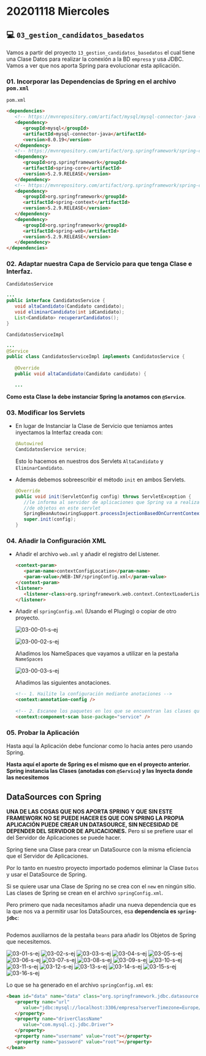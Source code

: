 # 20201118 Miercoles

## :computer: `03_gestion_candidatos_basedatos`

   Vamos a partir del proyecto `13_gestion_candidatos_basedatos` el cual tiene una Clase Datos para realizar la conexión a la BD `empresa` y usa JDBC. Vamos a ver que nos aporta Spring para evolucionar esta aplicación.
   
### 01. Incorporar las Dependencias de Spring en el archivo `pom.xml`

`pom.xml`

```html
<dependencies>
   <!-- https://mvnrepository.com/artifact/mysql/mysql-connector-java -->
   <dependency>
      <groupId>mysql</groupId>
      <artifactId>mysql-connector-java</artifactId>
      <version>8.0.19</version>
   </dependency>
   <!-- https://mvnrepository.com/artifact/org.springframework/spring-core -->
   <dependency>
      <groupId>org.springframework</groupId>
      <artifactId>spring-core</artifactId>
      <version>5.2.9.RELEASE</version>
   </dependency>
   <!-- https://mvnrepository.com/artifact/org.springframework/spring-context -->
   <dependency>
      <groupId>org.springframework</groupId>
      <artifactId>spring-context</artifactId>
      <version>5.2.9.RELEASE</version>
   </dependency>
   <dependency>
      <groupId>org.springframework</groupId>
      <artifactId>spring-web</artifactId>
      <version>5.2.9.RELEASE</version>
   </dependency>
</dependencies>
```

### 02. Adaptar nuestra Capa de Servicio para que tenga Clase e Interfaz.

`CandidatosService`

```java
...
public interface CandidatosService {
   void altaCandidato(Candidato candidato);
   void eliminarCandidato(int idCandidato);
   List<Candidato> recuperarCandidatos();
}
```

`CandidatosServiceImpl`

```java
...
@Service
public class CandidatosServiceImpl implements CandidatosService {
	
   @Override
   public void altaCandidato(Candidato candidato) {

   ...
```

**Como esta Clase la debe instanciar Spring la anotamos con `@Service`**.

### 03. Modificar los Servlets

* En lugar de Instanciar la Clase de Servicio que teniamos antes inyectamos la Interfaz creada con: 

   ```java
   @Autowired
   CandidatosService service;
   ```

   Esto lo hacemos en nuestros dos Servlets `AltaCandidato` y `EliminarCandidato`.

* Además debemos sobreescribir el método `init` en ambos Servlets.

   ```java
   @Override
   public void init(ServletConfig config) throws ServletException {
      //le informa al servidor de aplicaciones que Spring va a realizar inyección
      //de objetos en este servlet
      SpringBeanAutowiringSupport.processInjectionBasedOnCurrentContext(this);
      super.init(config);
   }
   ```

### 04. Añadir la Configuración XML

* Añadir el archivo `web.xml` y añadir el registro del Listener.

   ```html
   <context-param>
      <param-name>contextConfigLocation</param-name>
      <param-value>/WEB-INF/springConfig.xml</param-value>
   </context-param>
   <listener>
      <listener-class>org.springframework.web.context.ContextLoaderListener</listener-class>
   </listener>
   ```

* Añadir el `springConfig.xml` (Usando el Pluging) o copiar de otro proyecto.

   ![03-00-01-s-ej](images/03-00-01-s-ej.png)
   
   ![03-00-02-s-ej](images/03-00-02-s-ej.png)
   
   Añadimos los NameSpaces que vayamos a utilizar en la pestaña `NameSpaces`
   
   ![03-00-03-s-ej](images/03-00-03-s-ej.png)
   
   Añadimos las siguientes anotaciones.

   ```html
   <!-- 1. Hailite la configuración mediante anotaciones -->
   <context:annotation-config />
	
   <!-- 2. Escanee los paquetes en los que se encuentran las clases que debe instanciar -->
   <context:component-scan base-package="service" />
   ```

### 05. Probar la Aplicación

Hasta aquí la Aplicación debe funcionar como lo hacia antes pero usando Spring.

**Hasta aquí el aporte de Spring es el mismo que en el proyecto anterior.**
**Spring instancia las Clases (anotadas con `@Service`) y las Inyecta donde las necesitemos**

## DataSources con Spring

**UNA DE LAS COSAS QUE NOS APORTA SPRING Y QUE SIN ESTE FRAMEWORK NO SE PUEDE HACER ES QUE CON SPRING LA PROPIA APLICACIÓN PUEDE CREAR UN DATASOURCE, SIN NECESIDAD DE DEPENDER DEL SERVIDOR DE APLICACIONES.** Pero si se prefiere usar el del Servidor de Aplicaciones se puede hacer.

Spring tiene una Clase para crear un DataSource con la misma eficiencia que el Servidor de Aplicaciones. 

Por lo tanto en nuestro proyecto importado podemos eliminar la Clase `Datos` y usar el DataSource de Spring.

Si se quiere usar una Clase de Spring no se crea con el `new` en ningún sitio. Las clases de Spring se crean en el archivo `springConfig.xml`. 

Pero primero que nada necesitamos añadir una nueva dependencia que es la que nos va a permitir usar los DataSources, esa **dependencia es `spring-jdbc`**:

```html
```

Podemos auxiliarnos de la pestaña `beans` para añadir los Objetos de Spring que necesitemos.

![03-01-s-ej](images/03-01-s-ej.png)
![03-02-s-ej](images/03-02-s-ej.png)
![03-03-s-ej](images/03-03-s-ej.png)
![03-04-s-ej](images/03-04-s-ej.png)
![03-05-s-ej](images/03-05-s-ej.png)
![03-06-s-ej](images/03-06-s-ej.png)
![03-07-s-ej](images/03-07-s-ej.png)
![03-08-s-ej](images/03-08-s-ej.png)
![03-09-s-ej](images/03-09-s-ej.png)
![03-10-s-ej](images/03-10-s-ej.png)
![03-11-s-ej](images/03-11-s-ej.png)
![03-12-s-ej](images/03-12-s-ej.png)
![03-13-s-ej](images/03-13-s-ej.png)
![03-14-s-ej](images/03-14-s-ej.png)
![03-15-s-ej](images/03-15-s-ej.png)
![03-16-s-ej](images/03-16-s-ej.png)

Lo que se ha generado en el archivo `springConfig.xml` es:

```html
<bean id="data" name="data" class="org.springframework.jdbc.datasource.DriverManagerDataSource">
   <property name="url" 
      value="jdbc:mysql://localhost:3306/empresa?serverTimezone=Europe/Madrid">
   </property>
   <property name="driverClassName"
      value="com.mysql.cj.jdbc.Driver">
   </property>
   <property name="username" value="root"></property>
   <property name="password" value="root"></property>
</bean>
```


